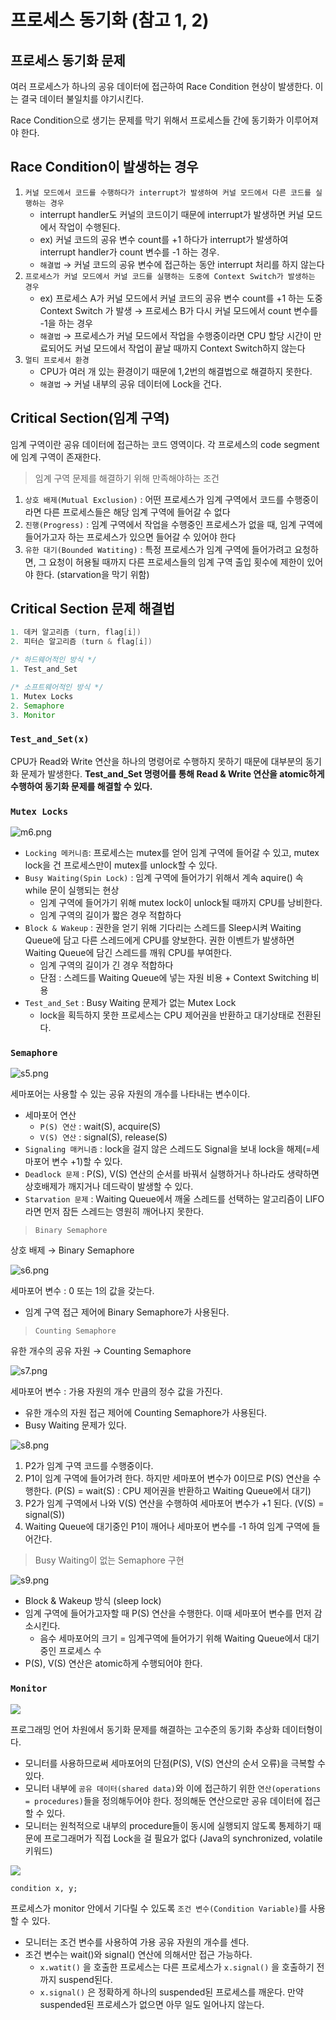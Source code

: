 # 프로세스 동기화 (참고 1, 2)

## 프로세스 동기화 문제

여러 프로세스가 하나의 공유 데이터에 접근하여 Race Condition 현상이 발생한다. 이는 결국 데이터 불일치를 야기시킨다.

Race Condition으로 생기는 문제를 막기 위해서 프로세스들 간에 동기화가 이루어져야 한다.

## Race Condition이 발생하는 경우

1. `커널 모드에서 코드를 수행하다가 interrupt가 발생하여 커널 모드에서 다른 코드를 실행하는 경우`
   * interrupt handler도 커널의 코드이기 때문에 interrupt가 발생하면 커널 모드에서 작업이 수행된다.
   * ex) 커널 코드의 공유 변수 count를 +1 하다가 interrupt가 발생하여 interrupt handler가 count 변수를 -1 하는 경우.
   * `해결법` → 커널 코드의 공유 변수에 접근하는 동안 interrupt 처리를 하지 않는다
2. `프로세스가 커널 모드에서 커널 코드를 실행하는 도중에 Context Switch가 발생하는 경우`
   * ex) 프로세스 A가 커널 모드에서 커널 코드의 공유 변수 count를 +1 하는 도중 Context Switch 가 발생 → 프로세스 B가 다시 커널 모드에서 count 변수를 -1을 하는 경우
   * `해결법` → 프로세스가 커널 모드에서 작업을 수행중이라면 CPU 할당 시간이 만료되어도 커널 모드에서 작업이 끝날 때까지 Context Switch하지 않는다
3. `멀티 프로세서 환경`
   * CPU가 여러 개 있는 환경이기 때문에 1,2번의 해결법으로 해결하지 못한다.
   * `해결법` → 커널 내부의 공유 데이터에 Lock을 건다.

## Critical Section(임계 구역)

임계 구역이란 공유 데이터에 접근하는 코드 영역이다. 각 프로세스의 code segment에 임계 구역이 존재한다.

> 임계 구역 문제를 해결하기 위해 만족해야하는 조건

1. `상호 배제(Mutual Exclusion)` : 어떤 프로세스가 임계 구역에서 코드를 수행중이라면 다른 프로세스들은 해당 임계 구역에 들어갈 수 없다
2. `진행(Progress)` : 임계 구역에서 작업을 수행중인 프로세스가 없을 때, 임계 구역에 들어가고자 하는 프로세스가 있으면 들어갈 수 있어야 한다
3. `유한 대기(Bounded Watiting)` : 특정 프로세스가 임계 구역에 들어가려고 요청하면, 그 요청이 허용될 때까지 다른 프로세스들의 임계 구역 출입 횟수에 제한이 있어야 한다. (starvation을 막기 위함)

## Critical Section 문제 해결법

```java
1. 데커 알고리즘 (turn, flag[i])
2. 피터슨 알고리즘 (turn & flag[i])

/* 하드웨어적인 방식 */
1. Test_and_Set

/* 소프트웨어적인 방식 */
1. Mutex Locks
2. Semaphore
3. Monitor
```

### `Test_and_Set(x)`

CPU가 Read와 Write 연산을 하나의 명령어로 수행하지 못하기 때문에 대부분의 동기화 문제가 발생한다. **Test\_and\_Set 명령어를 통해 Read & Write 연산을 atomic하게 수행하여 동기화 문제를 해결할 수 있다.**

### `Mutex Locks`

![m6.png](ProcessSynchronization/m6.png)

* `Locking 메커니즘`: 프로세스는 mutex를 얻어 임계 구역에 들어갈 수 있고, mutex lock을 건 프로세스만이 mutex를 unlock할 수 있다.
* `Busy Waiting(Spin Lock)` : 임계 구역에 들어가기 위해서 계속 aquire() 속 while 문이 실행되는 현상
  * 임계 구역에 들어가기 위해 mutex lock이 unlock될 때까지 CPU를 낭비한다.
  * 임계 구역의 길이가 짧은 경우 적합하다
* `Block & Wakeup` : 권한을 얻기 위해 기다리는 스레드를 Sleep시켜 Waiting Queue에 담고 다른 스레드에게 CPU를 양보한다. 권한 이벤트가 발생하면 Waiting Queue에 담긴 스레드를 깨워 CPU를 부여한다.
  * 임계 구역의 길이가 긴 경우 적합하다
  * 단점 : 스레드를 Waiting Queue에 넣는 자원 비용 + Context Switching 비용
* `Test_and_Set` : Busy Waiting 문제가 없는 Mutex Lock
  * lock을 획득하지 못한 프로세스는 CPU 제어권을 반환하고 대기상태로 전환된다.

### `Semaphore`

![s5.png](ProcessSynchronization/s5.png)

세마포어는 사용할 수 있는 공유 자원의 개수를 나타내는 변수이다.

* 세마포어 연산
  * `P(S) 연산` : wait(S), acquire(S)
  * `V(S) 연산` : signal(S), release(S)
* `Signaling 매커니즘` : lock을 걸지 않은 스레드도 Signal을 보내 lock을 해제(=세마포어 변수 +1)할 수 있다.
* `Deadlock 문제` : P(S), V(S) 연산의 순서를 바꿔서 실행하거나 하나라도 생략하면 상호배제가 깨지거나 데드락이 발생할 수 있다.
* `Starvation 문제` : Waiting Queue에서 깨울 스레드를 선택하는 알고리즘이 LIFO라면 먼저 잠든 스레드는 영원히 깨어나지 못한다.

> `Binary Semaphore`

상호 배제 → Binary Semaphore

![s6.png](ProcessSynchronization/s6.png)

세마포어 변수 : 0 또는 1의 값을 갖는다.

* 임계 구역 접근 제어에 Binary Semaphore가 사용된다.

> `Counting Semaphore`

유한 개수의 공유 자원 → Counting Semaphore

![s7.png](ProcessSynchronization/s7.png)

세마포어 변수 : 가용 자원의 개수 만큼의 정수 값을 가진다.

* 유한 개수의 자원 접근 제어에 Counting Semaphore가 사용된다.
* Busy Waiting 문제가 있다.

![s8.png](ProcessSynchronization/s8.png)

1. P2가 임계 구역 코드를 수행중이다.
2. P1이 임계 구역에 들어가려 한다. 하지만 세마포어 변수가 0이므로 P(S) 연산을 수행한다. (P(S) = wait(S) : CPU 제어권을 반환하고 Waiting Queue에서 대기)
3. P2가 임계 구역에서 나와 V(S) 연산을 수행하여 세마포어 변수가 +1 된다. (V(S) = signal(S))
4. Waiting Queue에 대기중인 P1이 깨어나 세마포어 변수를 -1 하여 임계 구역에 들어간다.

> Busy Waiting이 없는 Semaphore 구현

![s9.png](ProcessSynchronization/s9.png)

* Block & Wakeup 방식 (sleep lock)
* 임계 구역에 들어가고자할 때 P(S) 연산을 수행한다. 이때 세마포어 변수를 먼저 감소시킨다.
  * 음수 세마포어의 크기 = 임계구역에 들어가기 위해 Waiting Queue에서 대기 중인 프로세스 수
* P(S), V(S) 연산은 atomic하게 수행되어야 한다.

### `Monitor`

![](ProcessSynchronization/Untitled.png)

프로그래밍 언어 차원에서 동기화 문제를 해결하는 고수준의 동기화 추상화 데이터형이다.

* 모니터를 사용하므로써 세마포어의 단점(P(S), V(S) 연산의 순서 오류)을 극복할 수 있다.
* 모니터 내부에 `공유 데이터(shared data)`와 이에 접근하기 위한 `연산(operations = procedures)`들을 정의해두어야 한다. 정의해둔 연산으로만 공유 데이터에 접근할 수 있다.
* 모니터는 원척적으로 내부의 procedure들이 동시에 실행되지 않도록 통제하기 때문에 프로그래머가 직접 Lock을 걸 필요가 없다 (Java의 synchronized, volatile 키워드)

![](<ProcessSynchronization/Untitled 1.png>)

```
condition x, y;
```

프로세스가 monitor 안에서 기다릴 수 있도록 `조건 변수(Condition Variable)`를 사용할 수 있다.

* 모니터는 조건 변수를 사용하여 가용 공유 자원의 개수를 센다.
* 조건 변수는 wait()와 signal() 연산에 의해서만 접근 가능하다.
  * `x.watit()` 을 호출한 프로세스는 다른 프로세스가 `x.signal()` 을 호출하기 전까지 suspend된다.
  * `x.signal()` 은 정확하게 하나의 suspended된 프로세스를 깨운다. 만약 suspended된 프로세스가 없으면 아무 일도 일어나지 않는다.
